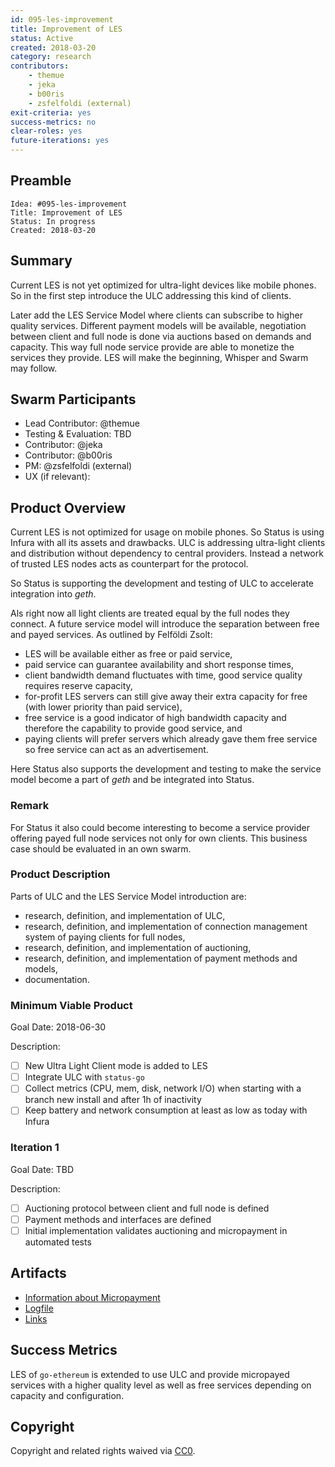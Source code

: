 ```yaml
---
id: 095-les-improvement
title: Improvement of LES
status: Active
created: 2018-03-20
category: research
contributors:
    - themue
    - jeka
    - b00ris
    - zsfelfoldi (external)
exit-criteria: yes
success-metrics: no
clear-roles: yes
future-iterations: yes
---
```


## Preamble

    Idea: #095-les-improvement
    Title: Improvement of LES
    Status: In progress
    Created: 2018-03-20

## Summary

Current LES is not yet optimized for ultra-light devices like mobile phones. So in the first step introduce
the ULC addressing this kind of clients.

Later add the LES Service Model where clients can subscribe to higher quality services. Different payment
models will be available, negotiation between client and full node is done via auctions based on demands and
capacity. This way full node service provide are able to monetize the services they provide. LES will make the
beginning, Whisper and Swarm may follow.

## Swarm Participants

- Lead Contributor: @themue
- Testing & Evaluation: TBD
- Contributor: @jeka
- Contributor: @b00ris
- PM: @zsfelfoldi (external)
- UX (if relevant):

## Product Overview

Current LES is not optimized for usage on mobile phones. So Status is using Infura with all its assets and
drawbacks. ULC is addressing ultra-light clients and distribution without dependency to central providers.
Instead a network of trusted LES nodes acts as counterpart for the protocol.

So Status is supporting the development and testing of ULC to accelerate integration into *geth*.

Als right now all light clients are treated equal by the full nodes they connect. A future service model will
introduce the separation between free and payed services. As outlined by Felföldi Zsolt:

- LES will be available either as free or paid service,
- paid service can guarantee availability and short response times,
- client bandwidth demand fluctuates with time, good service quality requires reserve capacity,
- for-profit LES servers can still give away their extra capacity for free (with lower priority than paid service),
- free service is a good indicator of high bandwidth capacity and therefore the capability to provide good service, and
- paying clients will prefer servers which already gave them free service so free service can act as an advertisement.

Here Status also supports the development and testing to make the service model become a part of *geth* and be
integrated into Status.

### Remark

For Status it also could become interesting to become a service provider offering payed full node services not only
for own clients. This business case should be evaluated in an own swarm.

### Product Description

Parts of ULC and the LES Service Model introduction are:

- research, definition, and implementation of ULC,
- research, definition, and implementation of connection management system of paying clients for full nodes,
- research, definition, and implementation of auctioning,
- research, definition, and implementation of payment methods and models,
- documentation.

### Minimum Viable Product

Goal Date: 2018-06-30

Description:

- [ ] New Ultra Light Client mode is added to LES
- [ ] Integrate ULC with `status-go`
- [ ] Collect metrics (CPU, mem, disk, network I/O) when starting with a branch new install and after 1h of inactivity
- [ ] Keep battery and network consumption at least as low as today with Infura

### Iteration 1

Goal Date: TBD

Description:

- [ ] Auctioning protocol between client and full node is defined
- [ ] Payment methods and interfaces are defined
- [ ] Initial implementation validates auctioning and micropayment in automated tests

## Artifacts

- [Information about Micropayment](micropayment.md)
- [Logfile](log.md)
- [Links](links.md)

## Success Metrics

LES of `go-ethereum` is extended to use ULC and provide micropayed services with a higher quality
level as well as free services depending on capacity and configuration.

## Copyright

Copyright and related rights waived via [CC0](https://creativecommons.org/publicdomain/zero/1.0/).

